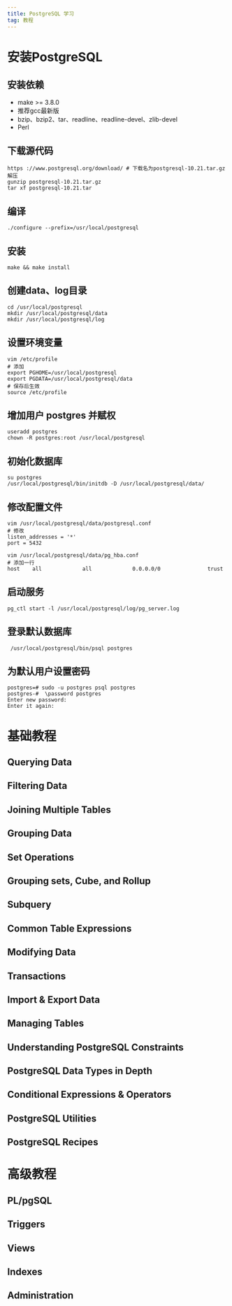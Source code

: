 ```yaml
---
title: PostgreSQL 学习
tag: 教程
---
```




# 安装PostgreSQL

## 安装依赖

+ make >= 3.8.0
+ 推荐gcc最新版
+ bzip、bzip2、tar、readline、readline-devel、zlib-devel
+ Perl

## 下载源代码

```url
https ://www.postgresql.org/download/ # 下载名为postgresql-10.21.tar.gz  解压
gunzip postgresql-10.21.tar.gz
tar xf postgresql-10.21.tar
```

## 编译

```shell
./configure --prefix=/usr/local/postgresql
```

## 安装

```shell
make && make install
```

## 创建data、log目录

```shell
cd /usr/local/postgresql
mkdir /usr/local/postgresql/data
mkdir /usr/local/postgresql/log
```

## 设置环境变量

```shell
vim /etc/profile
# 添加
export PGHOME=/usr/local/postgresql
export PGDATA=/usr/local/postgresql/data
# 保存后生效
source /etc/profile
```

## 增加用户 postgres 并赋权

```shell
useradd postgres
chown -R postgres:root /usr/local/postgresql
```

## 初始化数据库

```shell
su postgres
/usr/local/postgresql/bin/initdb -D /usr/local/postgresql/data/
```

## 修改配置文件

```shell
vim /usr/local/postgresql/data/postgresql.conf
# 修改
listen_addresses = '*'
port = 5432

vim /usr/local/postgresql/data/pg_hba.conf
# 添加一行
host    all             all             0.0.0.0/0               trust
```

## 启动服务

```shell
pg_ctl start -l /usr/local/postgresql/log/pg_server.log
```

## 登录默认数据库

```shell
 /usr/local/postgresql/bin/psql postgres
```

## 为默认用户设置密码

```shell
postgres=# sudo -u postgres psql postgres
postgres-#  \password postgres
Enter new password: 
Enter it again: 
```

# 基础教程

## Querying Data

## Filtering Data

## Joining Multiple Tables

## Grouping Data

## Set Operations

## Grouping sets, Cube, and Rollup

## Subquery

## Common Table Expressions

## Modifying Data

## Transactions

## Import & Export Data

## Managing Tables

## Understanding PostgreSQL Constraints

## PostgreSQL Data Types in Depth

## Conditional Expressions & Operators

## PostgreSQL Utilities

## PostgreSQL Recipes

# 高级教程

## PL/pgSQL

## Triggers

## Views

## Indexes

## Administration


